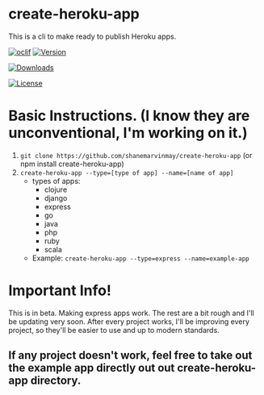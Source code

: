 create-heroku-app
=================

This is a cli to make ready to publish Heroku apps.

[![oclif](https://img.shields.io/badge/cli-oclif-brightgreen.svg)](https://oclif.io)
[![Version](https://img.shields.io/npm/v/create-heroku-app.svg)](https://npmjs.org/package/create-heroku-app)

[![Downloads](https://img.shields.io/npm/dt/create-heroku-app.svg)](https://npmjs.org/package/create-heroku-app)


[![License](https://img.shields.io/npm/l/create-heroku-app.svg)](https://github.com/shanemarvinmay/create-heroku-app/blob/master/package.json)


# Basic Instructions. (I know they are unconventional, I'm working on it.)
1. ``` git clone https://github.com/shanemarvinmay/create-heroku-app ``` (or npm install create-heroku-app)
2. ``` create-heroku-app --type=[type of app] --name=[name of app] ```
    * types of apps:
      * clojure
      * django
      * express
      * go
      * java
      * php
      * ruby
      * scala
    * Example: ``` create-heroku-app --type=express --name=example-app ```

# Important Info!
This is in beta. Making express apps work. The rest are a bit rough and I'll be updating very soon. After every project works, I'll be improving every project, so they'll be easier to use and up to modern standards.
## If any project doesn't work, feel free to take out the example app directly out out create-heroku-app directory.
